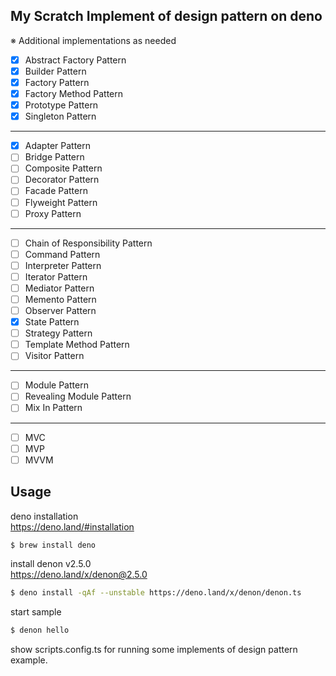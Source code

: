 ## My Scratch Implement of design pattern on deno

※ Additional implementations as needed

- [x] Abstract Factory Pattern
- [x] Builder Pattern
- [x] Factory Pattern
- [x] Factory Method Pattern
- [x] Prototype Pattern
- [x] Singleton Pattern

---

- [x] Adapter Pattern
- [ ] Bridge Pattern
- [ ] Composite Pattern
- [ ] Decorator Pattern
- [ ] Facade Pattern
- [ ] Flyweight Pattern
- [ ] Proxy Pattern

---

- [ ] Chain of Responsibility Pattern
- [ ] Command Pattern
- [ ] Interpreter Pattern
- [ ] Iterator Pattern
- [ ] Mediator Pattern
- [ ] Memento Pattern
- [ ] Observer Pattern
- [x] State Pattern
- [ ] Strategy Pattern
- [ ] Template Method Pattern
- [ ] Visitor Pattern

---

- [ ] Module Pattern
- [ ] Revealing Module Pattern
- [ ] Mix In Pattern

---

- [ ] MVC
- [ ] MVP
- [ ] MVVM

## Usage

deno installation\
https://deno.land/#installation

```sh
$ brew install deno
```

install denon v2.5.0\
https://deno.land/x/denon@2.5.0

```sh
$ deno install -qAf --unstable https://deno.land/x/denon/denon.ts
```

start sample

```sh
$ denon hello
```

show scripts.config.ts for running some implements of design pattern example.
